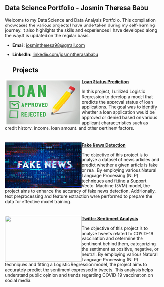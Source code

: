 ## Data Science Portfolio - Josmin Theresa Babu
Welcome to my Data Science and Data Analysis Portfolio. This compilation showcases the various projects I have undertaken during my self-learning journey. It also highlights the skills and experiences I have developed along the way.It is updated on the regular basis.

- **Email**: [josmintheresa98@gmail.com](josmintheresa98@gmail.com)
- **LinkedIn**: [linkedin.com/josmintherasababu](https://www.linkedin.com/in/josmintherasababu/)

  ## Projects

<img align="left" width="250" height="150" src="https://github.com/Josmin123/_portfolio/blob/main/loan%20image.png"> **[Loan Status Prediction ](https://github.com/Josmin123/Loan-status-prediction)**

 In this project, I utilized Logistic Regression to develop a model that predicts the approval status of loan applications. The goal was to identify whether a loan application would be approved or denied based on various applicant characteristics such as credit history, income, loan amount, and other pertinent factors.

#

<img align="left" width="250" height="150" src="https://github.com/Josmin123/_portfolio/blob/main/fake%20news.jpg"> **[Fake News Detection](https://github.com/Josmin123/Fake-news-detection)**

The objective of this project is to analyze a dataset of news articles and predict whether a given article is fake or real. By employing various Natural Language Processing (NLP) techniques and fitting a Support Vector Machine (SVM) model, the project aims to enhance the accuracy of fake news detection. Additionally, text preprocessing and feature extraction were performed to prepare the data for effective model training.

#

<img align="left" width="250" height="150" src="https://github.com/archd3sai/Portfolio/blob/master/Images/1_cEaeMuTvINqIgyYQMSJWUA.jpeg"> **[Twitter Sentiment Analysis](https://github.com/Josmin123/Twitter-sentiment-analysis)**
 
The objective of this project is to analyze tweets related to COVID-19 vaccination and determine the sentiment behind them, categorizing the sentiment as positive, negative, or neutral. By employing various Natural Language Processing (NLP) techniques and fitting a Logistic Regression model, the project aims to accurately predict the sentiment expressed in tweets. This analysis helps understand public opinion and trends regarding COVID-19 vaccination on social media.

#



